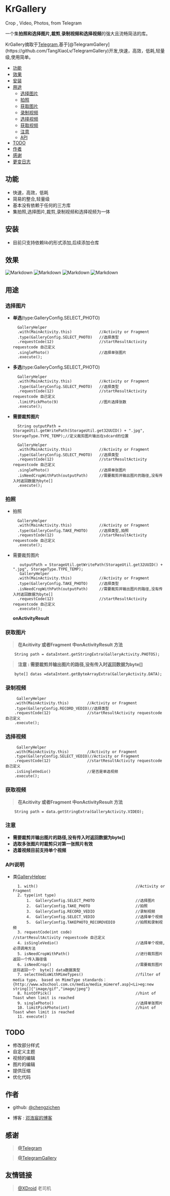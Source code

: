 # KrGallery

Crop , Video, Photos, from Telegram  

一个集**拍照和选择图片,裁剪**,**录制视频和选择视频**的强大且流畅简洁的库。

KrGallery摘取于[Telegram](https://github.com/DrKLO/Telegram "https://github.com/DrKLO/Telegram"),基于[@TelegramGallery](https://github.com/TangXiaoLv/TelegramGallery)开发,快速，高效，低耗,轻量级,使用简单。

- [功能](#功能)
- [效果](#效果)
- [安装](#安装)
- [用途](#用途)
    - [选择图片](#选择图片)
    - [拍照](#拍照)
    - [获取图片](#获取图片)
    - [录制视频](#录制视频)
    - [选择视频](#选择视频)
    - [获取视频](#获取视频)
    - [注意](#注意)
    - [API](#API说明)
- [TODO](#TODO)   
- [作者](#作者)
- [感谢](#感谢)
- [更变日志]()

## 功能

* 快速，高效，低耗
* 简易的整合,轻量级
* 基本没有依赖于任何的三方库
* 集拍照,选择图片,裁剪,录制视频和选择视频为一体

## 安装

* 目前只支持依赖lib的形式添加,后续添加仓库

## 效果
![Markdown](http://i1.piimg.com/1949/51ab5a997a06871f.gif)
![Markdown](http://i1.piimg.com/1949/7527cd34a0dae34f.gif)
![Markdown](http://i1.piimg.com/567571/713b0586e0c425ad.gif)
![Markdown](http://i1.piimg.com/567571/0145b68eea8d18e9.gif)

## 用途

### 选择图片
	
- **单选**(type:GalleryConfig.SELECT_PHOTO)
	
	    GalleryHelper
	    .with(MainActivity.this)			//Activity or Fragment
	    .type(GalleryConfig.SELECT_PHOTO)   //选择类型
	    .requestCode(12)					//startResultActivity requestcode 自己定义
	    .singlePhoto()						//选择单张图片
	    .execute();


- **多选**(type:GalleryConfig.SELECT_PHOTO)

	    GalleryHelper
	    .with(MainActivity.this)			//Activity or Fragment
	    .type(GalleryConfig.SELECT_PHOTO)	//选择类型
	    .requestCode(12)					//startResultActivity requestcode 自己定义
	    .limitPickPhoto(9)					//图片选择张数
	    .execute();


- **需要裁剪图片**
	
 		String outputPath = StorageUtil.getWritePath(StorageUtil.get32UUID() + ".jpg", StorageType.TYPE_TEMP);//定义裁剪图片输出在sdcard的位置

        GalleryHelper
		.with(MainActivity.this)			//Activity or Fragment
		.type(GalleryConfig.SELECT_PHOTO)   //选择类型
		.requestCode(12)					//startResultActivity requestcode 自己定义
		.singlePhoto()						//选择单张图片
		.isNeedCropWithPath(outputPath)		//需要裁剪并输出图片的路径,没有传入时返回数据为byte[]
		.execute();	



### 拍照
		
- 拍照

		GalleryHelper
		.with(MainActivity.this)   			//Activity or Fragment
		.type(GalleryConfig.TAKE_PHOTO)		//选择类型,拍照
		.requestCode(12)					//startResultActivity requestcode 自己定义
		.execute();	
	
	
- 需要裁剪图片 

		 outputPath = StorageUtil.getWritePath(StorageUtil.get32UUID() + ".jpg", StorageType.TYPE_TEMP);
         GalleryHelper
		.with(MainActivity.this)			//Activity or Fragment
		.type(GalleryConfig.TAKE_PHOTO)		//选择类型
		.isNeedCropWithPath(outputPath)		//需要裁剪并输出图片的路径,没有传入时返回数据为byte[]
		.requestCode(12)					//startResultActivity requestcode 自己定义
		.execute();

	**onActivityResult**


### 获取图片




> **在Acitivity 或者Fragment 中onActivityResult 方法**	


 		String path = dataIntent.getStringExtra(GalleryActivity.PHOTOS);


> **注意  :  需要裁剪并输出图片的路径,没有传入时返回数据为byte[]**



		byte[] datas =dataIntent.getByteArrayExtra(GalleryActivity.DATA);

### 录制视频


		 GalleryHelper
		.with(MainActivity.this)    	//Activity or Fragment
		.type(GalleryConfig.RECORD_VEDIO)//选择类型
		.requestCode(12)				//startResultActivity requestcode 自己定义
		.execute();
		
### 选择视频
		
		 GalleryHelper
		.with(MainActivity.this)	 	//Activity or Fragment	
		.type(GalleryConfig.SELECT_VEDIO)//Activity or Fragment	
		.requestCode(12)				//startResultActivity requestcode 自己定义
		.isSingleVedio()				//是否是单选视频
		.execute();


### 获取视频

> **在Acitivity 或者Fragment 中onActivityResult 方法**


  		String path = data.getStringExtra(GalleryActivity.VIDEO);

### 注意

- **需要裁剪并输出图片的路径,没有传入时返回数据为byte[]**
- **选取多张图片时裁剪只对第一张照片有效**
- **选着视频目前支持单个视频**


### API说明
	
- 类[GalleryHelper](KrGallery/gallery/src/main/java/com/dhc/gallery/GalleryHelper.java) 
	
		1. with()    										//Activity or Fragment
		2. type(int type)  
			1.  GalleryConfig.SELECT_PHOTO  				//选择图片
			2.  GalleryConfig.TAKE_PHOTO 					//拍照
			3.  GalleryConfig.RECORD_VEDIO					//录制视频
			4.  GalleryConfig.SELECT_VEDIO					//选择单个视频
			5.  GalleryConfig.TAKEPHOTO_RECORDVEDIO 		//拍照和录制视频
		3. requestCode(int code) 				 			//startResultActivity requestcode 自己定义
		4. isSingleVedio()    								//选择单个视频,必须调用方法
		5. isNeedCropWithPath() 							//进行裁剪图片  返回一个传入路径值
		6. isNeedCrop()										//需要裁剪图片 这将返回一个  byte[] data数据类型
		7. selectVedioWithMimeTypes()						//filter of media type， based on MimeType standards：{http://www.w3school.com.cn/media/media_mimeref.asp}<Li>eg:new string[]{"image/gif","image/jpeg"}
		8. hintOfPick()										//hint of Toast when limit is reached
		9. singlePhoto()									//选择单张照片
		10. limitPickPhoto(int)  							//hint of Toast when limit is reached
		11. execute()


## TODO

- 修改部分样式 
- 自定义主题
- 视频的编辑
- 图片的编辑
- 提供压缩
- 优化代码


## 作者



-  github: [@chengzichen](https://github.com/chengzichen)


-  博客 : [邓浩宸的博客](https://chengzichen.github.io/)


## 感谢 



> [@Telegram](https://github.com/DrKLO/Telegram "https://github.com/DrKLO/Telegram")



> [@TelegramGallery](https://github.com/TangXiaoLv/TelegramGallery)

## 友情链接



> [@XDroid](https://github.com/limedroid) 老司机